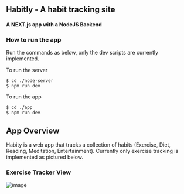 ## Habitly - A habit tracking site

#### A NEXT.js app with a NodeJS Backend

### How to run the app
Run the commands as below, only the dev scripts are currently implemented.

To run the server
```console
$ cd ./node-server
$ npm run dev
```
To run the app
```console
$ cd ./app
$ npm run dev
```

## App Overview

Habity is a web app that tracks a collection of habits (Exercise, Diet, Reading, Meditation, Entertainment). Currently only exercise tracking is implemented as pictured below.

### Exercise Tracker View

![image](https://user-images.githubusercontent.com/30584935/139685094-76435648-2bfd-407a-b52b-2ea0a8afbd1e.png)


